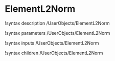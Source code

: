 <!-- MOOSE Documentation Stub: Remove this when content is added. -->

# ElementL2Norm
!syntax description /UserObjects/ElementL2Norm

!syntax parameters /UserObjects/ElementL2Norm

!syntax inputs /UserObjects/ElementL2Norm

!syntax children /UserObjects/ElementL2Norm
